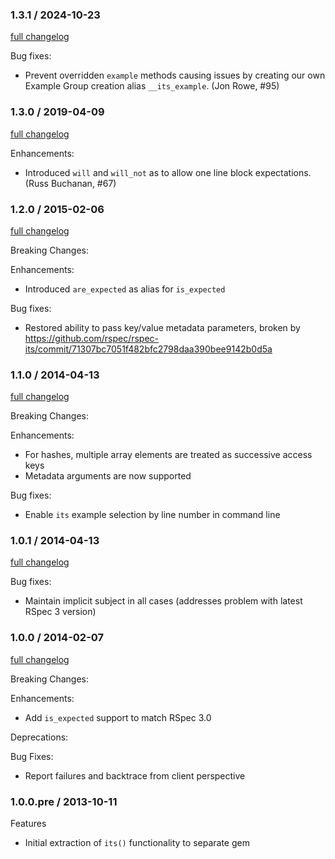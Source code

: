 ### 1.3.1 / 2024-10-23
[full changelog](http://github.com/rspec/rspec-its/compare/v1.3.0...v1.3.1)

Bug fixes:

* Prevent overridden `example` methods causing issues by creating our own
  Example Group creation alias `__its_example`. (Jon Rowe, #95)

### 1.3.0 / 2019-04-09
[full changelog](http://github.com/rspec/rspec-its/compare/v1.2.0...v1.3.0)

Enhancements:
* Introduced `will` and `will_not` as to allow one line block expectations.
  (Russ Buchanan, #67)

### 1.2.0 / 2015-02-06
[full changelog](http://github.com/rspec/rspec-its/compare/v1.1.0...v1.2.0)

Breaking Changes:

Enhancements:
* Introduced `are_expected` as alias for `is_expected`

Bug fixes:
* Restored ability to pass key/value metadata parameters, broken by https://github.com/rspec/rspec-its/commit/71307bc7051f482bfc2798daa390bee9142b0d5a

### 1.1.0 / 2014-04-13
[full changelog](http://github.com/rspec/rspec-its/compare/v1.0.1...v1.1.0)

Breaking Changes:

Enhancements:
* For hashes, multiple array elements are treated as successive access keys
* Metadata arguments are now supported

Bug fixes:
* Enable `its` example selection by line number in command line


### 1.0.1 / 2014-04-13
[full changelog](http://github.com/rspec/rspec-its/compare/v1.0.0...v1.0.1)

Bug fixes:
* Maintain implicit subject in all cases (addresses problem with latest RSpec 3 version)

### 1.0.0 / 2014-02-07
[full changelog](http://github.com/rspec/rspec-its/compare/v1.0.0.pre...v1.0.0)

Breaking Changes:

Enhancements:
* Add `is_expected` support to match RSpec 3.0

Deprecations:

Bug Fixes:
* Report failures and backtrace from client perspective

### 1.0.0.pre / 2013-10-11

Features

* Initial extraction of `its()` functionality to separate gem

